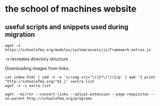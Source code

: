 # the school of machines website

## useful scripts and snippets used during migration

```
wget -x https://schoolofma.org/modules/system/assets/js/framework.extras.js
```

-x recreates directory structure

Downloading images from links:

```
cat index.html | sed -n -e 's/<img src="\(\S*\)"/\1/p' | awk '{ print "http://schoolofma.org/"$1 }' >extra.list
wget -x -i extra.list

```

```
wget --mirror --convert-links --adjust-extension --page-requisites --no-parent http://schoolofma.org/programs
```
